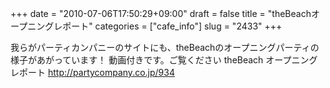 +++
date = "2010-07-06T17:50:29+09:00"
draft = false
title = "theBeachオープニングレポート"
categories = ["cafe_info"]
slug = "2433"
+++

我らがパーティカンパニーのサイトにも、theBeachのオープニングパーティの様子があがっています！
動画付きです。ご覧ください
theBeach オープニングレポート
<a href="http://partycompany.co.jp/934" target="_blank">http://partycompany.co.jp/934</a>
